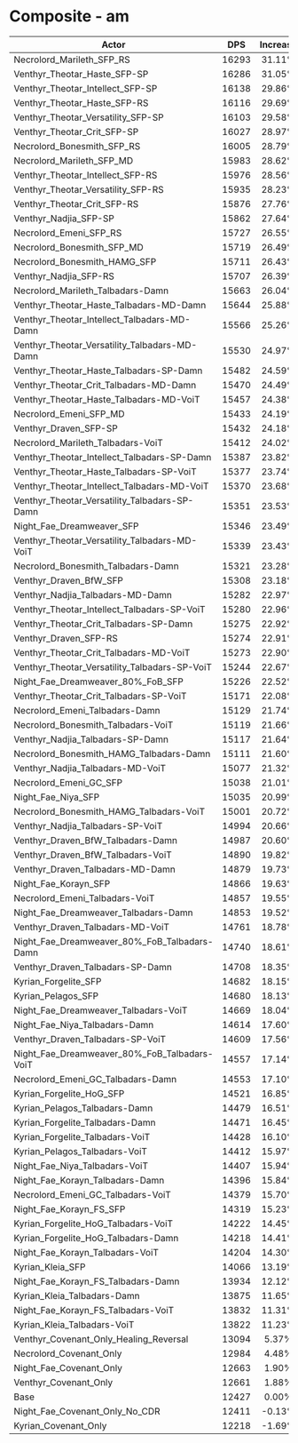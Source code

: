 # Composite - am
| Actor | DPS | Increase |
|---|:---:|:---:|
|Necrolord_Marileth_SFP_RS|16293|31.11%|
|Venthyr_Theotar_Haste_SFP-SP|16286|31.05%|
|Venthyr_Theotar_Intellect_SFP-SP|16138|29.86%|
|Venthyr_Theotar_Haste_SFP-RS|16116|29.69%|
|Venthyr_Theotar_Versatility_SFP-SP|16103|29.58%|
|Venthyr_Theotar_Crit_SFP-SP|16027|28.97%|
|Necrolord_Bonesmith_SFP_RS|16005|28.79%|
|Necrolord_Marileth_SFP_MD|15983|28.62%|
|Venthyr_Theotar_Intellect_SFP-RS|15976|28.56%|
|Venthyr_Theotar_Versatility_SFP-RS|15935|28.23%|
|Venthyr_Theotar_Crit_SFP-RS|15876|27.76%|
|Venthyr_Nadjia_SFP-SP|15862|27.64%|
|Necrolord_Emeni_SFP_RS|15727|26.55%|
|Necrolord_Bonesmith_SFP_MD|15719|26.49%|
|Necrolord_Bonesmith_HAMG_SFP|15711|26.43%|
|Venthyr_Nadjia_SFP-RS|15707|26.39%|
|Necrolord_Marileth_Talbadars-Damn|15663|26.04%|
|Venthyr_Theotar_Haste_Talbadars-MD-Damn|15644|25.88%|
|Venthyr_Theotar_Intellect_Talbadars-MD-Damn|15566|25.26%|
|Venthyr_Theotar_Versatility_Talbadars-MD-Damn|15530|24.97%|
|Venthyr_Theotar_Haste_Talbadars-SP-Damn|15482|24.59%|
|Venthyr_Theotar_Crit_Talbadars-MD-Damn|15470|24.49%|
|Venthyr_Theotar_Haste_Talbadars-MD-VoiT|15457|24.38%|
|Necrolord_Emeni_SFP_MD|15433|24.19%|
|Venthyr_Draven_SFP-SP|15432|24.18%|
|Necrolord_Marileth_Talbadars-VoiT|15412|24.02%|
|Venthyr_Theotar_Intellect_Talbadars-SP-Damn|15387|23.82%|
|Venthyr_Theotar_Haste_Talbadars-SP-VoiT|15377|23.74%|
|Venthyr_Theotar_Intellect_Talbadars-MD-VoiT|15370|23.68%|
|Venthyr_Theotar_Versatility_Talbadars-SP-Damn|15351|23.53%|
|Night_Fae_Dreamweaver_SFP|15346|23.49%|
|Venthyr_Theotar_Versatility_Talbadars-MD-VoiT|15339|23.43%|
|Necrolord_Bonesmith_Talbadars-Damn|15321|23.28%|
|Venthyr_Draven_BfW_SFP|15308|23.18%|
|Venthyr_Nadjia_Talbadars-MD-Damn|15282|22.97%|
|Venthyr_Theotar_Intellect_Talbadars-SP-VoiT|15280|22.96%|
|Venthyr_Theotar_Crit_Talbadars-SP-Damn|15275|22.92%|
|Venthyr_Draven_SFP-RS|15274|22.91%|
|Venthyr_Theotar_Crit_Talbadars-MD-VoiT|15273|22.90%|
|Venthyr_Theotar_Versatility_Talbadars-SP-VoiT|15244|22.67%|
|Night_Fae_Dreamweaver_80%_FoB_SFP|15226|22.52%|
|Venthyr_Theotar_Crit_Talbadars-SP-VoiT|15171|22.08%|
|Necrolord_Emeni_Talbadars-Damn|15129|21.74%|
|Necrolord_Bonesmith_Talbadars-VoiT|15119|21.66%|
|Venthyr_Nadjia_Talbadars-SP-Damn|15117|21.64%|
|Necrolord_Bonesmith_HAMG_Talbadars-Damn|15111|21.60%|
|Venthyr_Nadjia_Talbadars-MD-VoiT|15077|21.32%|
|Necrolord_Emeni_GC_SFP|15038|21.01%|
|Night_Fae_Niya_SFP|15035|20.99%|
|Necrolord_Bonesmith_HAMG_Talbadars-VoiT|15001|20.72%|
|Venthyr_Nadjia_Talbadars-SP-VoiT|14994|20.66%|
|Venthyr_Draven_BfW_Talbadars-Damn|14987|20.60%|
|Venthyr_Draven_BfW_Talbadars-VoiT|14890|19.82%|
|Venthyr_Draven_Talbadars-MD-Damn|14879|19.73%|
|Night_Fae_Korayn_SFP|14866|19.63%|
|Necrolord_Emeni_Talbadars-VoiT|14857|19.55%|
|Night_Fae_Dreamweaver_Talbadars-Damn|14853|19.52%|
|Venthyr_Draven_Talbadars-MD-VoiT|14761|18.78%|
|Night_Fae_Dreamweaver_80%_FoB_Talbadars-Damn|14740|18.61%|
|Venthyr_Draven_Talbadars-SP-Damn|14708|18.35%|
|Kyrian_Forgelite_SFP|14682|18.15%|
|Kyrian_Pelagos_SFP|14680|18.13%|
|Night_Fae_Dreamweaver_Talbadars-VoiT|14669|18.04%|
|Night_Fae_Niya_Talbadars-Damn|14614|17.60%|
|Venthyr_Draven_Talbadars-SP-VoiT|14609|17.56%|
|Night_Fae_Dreamweaver_80%_FoB_Talbadars-VoiT|14557|17.14%|
|Necrolord_Emeni_GC_Talbadars-Damn|14553|17.10%|
|Kyrian_Forgelite_HoG_SFP|14521|16.85%|
|Kyrian_Pelagos_Talbadars-Damn|14479|16.51%|
|Kyrian_Forgelite_Talbadars-Damn|14471|16.45%|
|Kyrian_Forgelite_Talbadars-VoiT|14428|16.10%|
|Kyrian_Pelagos_Talbadars-VoiT|14412|15.97%|
|Night_Fae_Niya_Talbadars-VoiT|14407|15.94%|
|Night_Fae_Korayn_Talbadars-Damn|14396|15.84%|
|Necrolord_Emeni_GC_Talbadars-VoiT|14379|15.70%|
|Night_Fae_Korayn_FS_SFP|14319|15.23%|
|Kyrian_Forgelite_HoG_Talbadars-VoiT|14222|14.45%|
|Kyrian_Forgelite_HoG_Talbadars-Damn|14218|14.41%|
|Night_Fae_Korayn_Talbadars-VoiT|14204|14.30%|
|Kyrian_Kleia_SFP|14066|13.19%|
|Night_Fae_Korayn_FS_Talbadars-Damn|13934|12.12%|
|Kyrian_Kleia_Talbadars-Damn|13875|11.65%|
|Night_Fae_Korayn_FS_Talbadars-VoiT|13832|11.31%|
|Kyrian_Kleia_Talbadars-VoiT|13822|11.23%|
|Venthyr_Covenant_Only_Healing_Reversal|13094|5.37%|
|Necrolord_Covenant_Only|12984|4.48%|
|Night_Fae_Covenant_Only|12663|1.90%|
|Venthyr_Covenant_Only|12661|1.88%|
|Base|12427|0.00%|
|Night_Fae_Covenant_Only_No_CDR|12411|-0.13%|
|Kyrian_Covenant_Only|12218|-1.69%|
